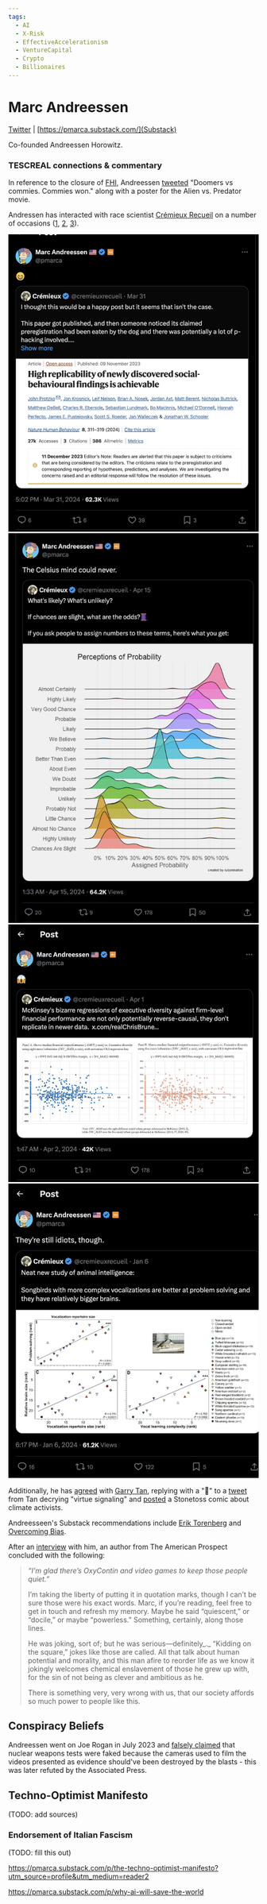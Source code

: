 ```yaml
---
tags:
  - AI
  - X-Risk
  - EffectiveAccelerationism
  - VentureCapital
  - Crypto
  - Billionaires
---
```

# Marc Andreessen

[Twitter](https://twitter.com/pmarca) | [https://pmarca.substack.com/](Substack)

Co-founded Andreessen Horowitz.


### TESCREAL connections & commentary

In reference to the closure of [FHI](../Cartography/Avant-Gardea%20Arriere-Gardea/FHI.md), Andreessen [tweeted](https://twitter.com/pmarca/status/1780822794558656624) "Doomers vs commies. Commies won." along with a poster for the Alien vs. Predator movie.

Andressen has interacted with race scientist [Crémieux Recueil](Jordan%20Lasker.md) on a number of occasions ([1](https://twitter.com/pmarca/status/1743773874054115705), [2](https://twitter.com/pmarca/status/1775037437669957740), [3](https://twitter.com/pmarca/status/1779744740319326282)). 

![Screenshot of Marc Andreessen interacting with Crémieux Recueil on Twitter](./images/andreessen-cremieux-1.png)
![Screenshot of Marc Andreessen interacting with Crémieux Recueil on Twitter](./images/andreessen-cremieux-2.png)
![Screenshot of Marc Andreessen interacting with Crémieux Recueil on Twitter](./images/andreessen-cremieux-3.png)
![Screenshot of Marc Andreessen interacting with Crémieux Recueil on Twitter](./images/andreessen-cremieux-4.png)


Additionally, he has [agreed](https://twitter.com/pmarca/status/1769863122947379645) with [Garry Tan](Garry%20Tan.md), replying with a "💯" to a [tweet](https://twitter.com/garrytan/status/1769845264679133500) from Tan decrying "virtue signaling" and [posted](https://twitter.com/pmarca/status/1740429403996500014) a Stonetoss comic about climate activists.

Andreesseen's Substack recommendations include [Erik Torenberg](https://eriktorenberg.substack.com) and [Overcoming Bias](../Cartography/Sufferia%20Cynicia%20Psychonaut%20Bay/Cynicia/Overcoming%20Bias.md).

After an [interview](https://prospect.org/power/2024-04-24-my-dinner-with-andreessen/) with him, an author from The American Prospect concluded with the following:
>_“I’m glad there’s OxyContin and video games to keep those people quiet.”_
>
>I’m taking the liberty of putting it in quotation marks, though I can’t be sure those were his exact words. Marc, if you’re reading, feel free to get in touch and refresh my memory. Maybe he said “quiescent,” or “docile,” or maybe “powerless.” Something, certainly, along those lines.
>
>He was joking, sort of; but he was serious—definitely_._ “Kidding on the square,” jokes like those are called. All that talk about human potential and morality, and this man afire to reorder life as we know it jokingly welcomes chemical enslavement of those he grew up with, for the sin of not being as clever and ambitious as he.
>
>There is something very, very wrong with us, that our society affords so much power to people like this.

## Conspiracy Beliefs

Andreessen went on Joe Rogan in July 2023 and [falsely claimed](https://apnews.com/article/fact-check-nukes-fake-camera-conspiracy-rogan-742805510402) that nuclear weapons tests were faked because the cameras used to film the videos presented as evidence should've been destroyed by the blasts - this was later refuted by the Associated Press.

## Techno-Optimist Manifesto

(TODO: add sources)

### Endorsement of Italian Fascism

(TODO: fill this out)

https://pmarca.substack.com/p/the-techno-optimist-manifesto?utm_source=profile&utm_medium=reader2

https://pmarca.substack.com/p/why-ai-will-save-the-world